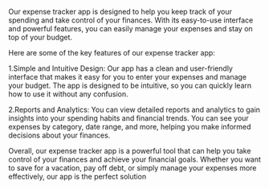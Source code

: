 Our expense tracker app is designed to help you keep track of your spending and take control of your finances. With its easy-to-use interface and powerful features, you can easily manage your expenses and stay on top of your budget.

Here are some of the key features of our expense tracker app:

1.Simple and Intuitive Design: Our app has a clean and user-friendly interface that makes it easy for you to enter your expenses and manage your budget. The app is designed to be intuitive, so you can quickly learn how to use it without any confusion.

2.Reports and Analytics: You can view detailed reports and analytics to gain insights into your spending habits and financial trends. You can see your expenses by category, date range, and more, helping you make informed decisions about your finances.

Overall, our expense tracker app is a powerful tool that can help you take control of your finances and achieve your financial goals. Whether you want to save for a vacation, pay off debt, or simply manage your expenses more effectively, our app is the perfect solution
